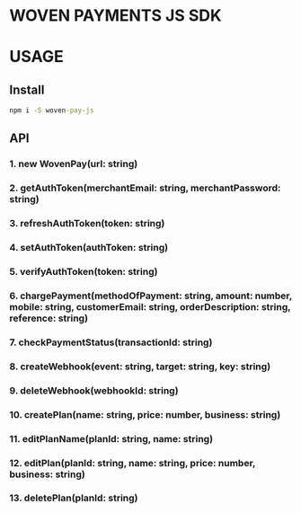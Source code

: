 # WOVEN PAYMENTS JS SDK

# USAGE

## Install

```cmd
npm i -S woven-pay-js
```

## API

### 1. new WovenPay(url: string)

### 2. getAuthToken(merchantEmail: string, merchantPassword: string)

### 3. refreshAuthToken(token: string)

### 4. setAuthToken(authToken: string)

### 5. verifyAuthToken(token: string)

### 6. chargePayment(methodOfPayment: string, amount: number, mobile: string, customerEmail: string, orderDescription: string, reference: string)

### 7. checkPaymentStatus(transactionId: string)

### 8. createWebhook(event: string, target: string, key: string)

### 9. deleteWebhook(webhookId: string)

### 10. createPlan(name: string, price: number, business: string)

### 11. editPlanName(planId: string, name: string)

### 12. editPlan(planId: string, name: string, price: number, business: string)

### 13. deletePlan(planId: string)
